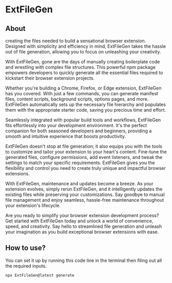 # ExtFileGen

## About
creating the files needed to build a sensational browser extension. Designed with simplicity and efficiency in mind, ExtFileGen takes the hassle out of file generation, allowing you to focus on unleashing your creativity.

With ExtFileGen, gone are the days of manually creating boilerplate code and wrestling with complex file structures. This powerful npm package empowers developers to quickly generate all the essential files required to kickstart their browser extension projects.

Whether you're building a Chrome, Firefox, or Edge extension, ExtFileGen has you covered. With just a few commands, you can generate manifest files, content scripts, background scripts, options pages, and more. ExtFileGen automatically sets up the necessary file hierarchy and populates them with the appropriate starter code, saving you precious time and effort.

Seamlessly integrated with popular build tools and workflows, ExtFileGen fits effortlessly into your development environment. It's the perfect companion for both seasoned developers and beginners, providing a smooth and intuitive experience that boosts productivity.

ExtFileGen doesn't stop at file generation; it also equips you with the tools to customize and tailor your extension to your heart's content. Fine-tune the generated files, configure permissions, add event listeners, and tweak the settings to match your specific requirements. ExtFileGen gives you the flexibility and control you need to create truly unique and impactful browser extensions.

With ExtFileGen, maintenance and updates become a breeze. As your extension evolves, simply rerun ExtFileGen, and it intelligently updates the existing files while preserving your customizations. Say goodbye to manual file management and enjoy seamless, hassle-free maintenance throughout your extension's lifecycle.

Are you ready to simplify your browser extension development process? Get started with ExtFileGen today and unlock a world of convenience, speed, and creativity. Say hello to streamlined file generation and unleash your imagination as you build exceptional browser extensions with ease.

## How to use?
You can set it up by running this code line in the terminal then filing out all the required inputs.
```
npx ExtFileGen@latest generate
```
